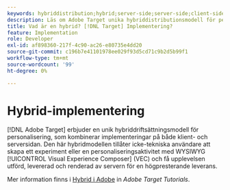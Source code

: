 ```yaml
---
keywords: hybriddistribution;hybrid;server-side;server-side;client-side;client-side;client side;client side;hybrid implementation
description: Läs om Adobe Target unika hybriddistributionsmodell för personalisering, blandning av implementeringar på klient- och serversidan.
title: Vad är en hybrid? [!DNL Target] Implementering?
feature: Implementation
role: Developer
exl-id: af898360-217f-4c90-ac26-e80735e4dd20
source-git-commit: c196b7e41101978ee029f93d5cd71c9b2d5b99f1
workflow-type: tm+mt
source-wordcount: '99'
ht-degree: 0%

---
```


# Hybrid-implementering

[!DNL Adobe Target] erbjuder en unik hybriddriftsättningsmodell för personalisering, som kombinerar implementeringar på både klient- och serversidan. Den här hybridmodellen tillåter icke-tekniska användare att skapa ett experiment eller en personaliseringsaktivitet med WYSIWYG [!UICONTROL Visual Experience Composer] (VEC) och få upplevelsen utförd, levererad och renderad av servern för en högpresterande leverans.

Mer information finns i [Hybrid i Adobe](https://experienceleague.adobe.com/docs/target-learn/tutorials/implementation/hybrid-deployment.html) in *Adobe Target Tutorials*.
